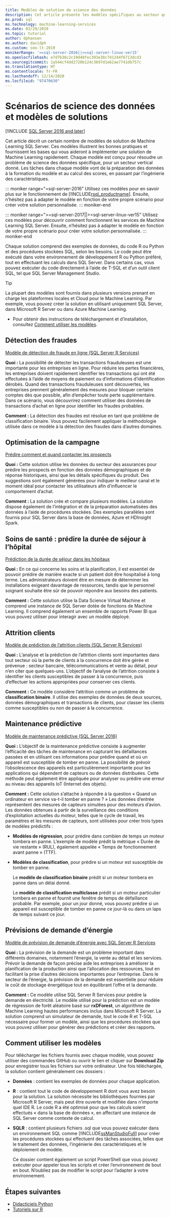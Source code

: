 ```yaml
---
title: Modèles de solution de science des données
description: Cet article présente les modèles spécifiques au secteur qui illustrent les meilleures pratiques et fournissent les bases qui vous aideront à implémenter une solution de Machine Learning.
ms.prod: sql
ms.technology: machine-learning-services
ms.date: 03/29/2019
ms.topic: tutorial
author: dphansen
ms.author: davidph
ms.custom: seo-lt-2019
monikerRange: '>=sql-server-2016||>=sql-server-linux-ver15'
ms.openlocfilehash: e7d7b36c2c19d48fec393e38c741244f6713dcd3
ms.sourcegitcommit: 1a544cf4dd2720b124c3697d1e62ae7741db757c
ms.translationtype: HT
ms.contentlocale: fr-FR
ms.lasthandoff: 12/14/2020
ms.locfileid: "97470630"
---
```

# <a name="data-science-scenarios-and-solution-templates"></a>Scénarios de science des données et modèles de solutions
[!INCLUDE [SQL Server 2016 and later](../../includes/applies-to-version/sqlserver2016.md)]

Cet article décrit un certain nombre de modèles de solution de Machine Learning SQL Server. Ces modèles illustrent les bonnes pratiques et fournissent les bases qui vous aideront à implémenter une solution de Machine Learning rapidement. Chaque modèle est conçu pour résoudre un problème de science des données spécifique, pour un secteur vertical donné.
Les tâches dans chaque modèle vont de la préparation des données à la formation du modèle et au calcul des scores, en passant par l’ingénierie des caractéristiques. 

::: moniker range="=sql-server-2016"
Utilisez ces modèles pour en savoir plus sur le fonctionnement de [!INCLUDE[rsql_productname](../../includes/rsql-productname-md.md)]. Ensuite, n’hésitez pas à adapter le modèle en fonction de votre propre scénario pour créer votre solution personnalisée.
::: moniker-end

::: moniker range=">=sql-server-2017||>=sql-server-linux-ver15"
Utilisez ces modèles pour découvrir comment fonctionnent les services de Machine Learning SQL Server. Ensuite, n’hésitez pas à adapter le modèle en fonction de votre propre scénario pour créer votre solution personnalisée.
::: moniker-end

Chaque solution comprend des exemples de données, du code R ou Python et des procédures stockées SQL, selon les besoins. Le code peut être exécuté dans votre environnement de développement R ou Python préféré, tout en effectuant les calculs dans SQL Server. Dans certains cas, vous pouvez exécuter du code directement à l’aide de T-SQL et d’un outil client SQL, tel que SQL Server Management Studio.

> [!TIP]
> 
> La plupart des modèles sont fournis dans plusieurs versions prenant en charge les plateformes locales et Cloud pour le Machine Learning. Par exemple, vous pouvez créer la solution en utilisant uniquement SQL Server, dans Microsoft R Server ou dans Azure Machine Learning.

+ Pour obtenir des instructions de téléchargement et d’installation, consultez [Comment utiliser les modèles](#bkmk_HowTo).

## <a name="fraud-detection"></a>Détection des fraudes

[Modèle de détection de fraude en ligne (SQL Server R Services)](https://github.com/Microsoft/r-server-fraud-detection)

**Quoi :** La possibilité de détecter les transactions frauduleuses est une importante pour les entreprises en ligne. Pour réduire les pertes financières, les entreprises doivent rapidement identifier les transactions qui ont été effectuées à l’aide de moyens de paiement ou d’informations d’identification dérobés. Quand des transactions frauduleuses sont découvertes, les entreprises prennent généralement des mesures pour bloquer certains comptes dès que possible, afin d’empêcher toute perte supplémentaire. Dans ce scénario, vous découvrirez comment utiliser des données de transactions d’achat en ligne pour identifier les fraudes probables.

**Comment :**  La détection des fraudes est résolue en tant que problème de classification binaire. Vous pouvez facilement appliquer la méthodologie utilisée dans ce modèle à la détection des fraudes dans d’autres domaines.


## <a name="campaign-optimization"></a>Optimisation de la campagne

[Prédire comment et quand contacter les prospects](https://microsoft.github.io/r-server-campaign-optimization/)

**Quoi :** Cette solution utilise les données du secteur des assurances pour prédire les prospects en fonction des données démographiques et de réponse historiques, ainsi que les détails spécifiques du produit.  Des suggestions sont également générées pour indiquer le meilleur canal et le moment idéal pour contacter les utilisateurs afin d’influencer le comportement d’achat.

**Comment :** La solution crée et compare plusieurs modèles. La solution dispose également de l’intégration et de la préparation automatisées des données à l’aide de procédures stockées. Des exemples parallèles sont fournis pour SQL Server dans la base de données, Azure et HDInsight Spark. 

## <a name="health-care-predict-length-of-stay-in-hospital"></a>Soins de santé : prédire la durée de séjour à l’hôpital 

[Prédiction de la durée de séjour dans les hôpitaux](https://gallery.cortanaintelligence.com/Solution/Predicting-Length-of-Stay-in-Hospitals-1)

**Quoi :** En ce qui concerne les soins et la planification, il est essentiel de pouvoir prédire de manière exacte si un patient doit être hospitalisé à long terme. Les administrateurs doivent être en mesure de déterminer les installations exigeant davantage de ressources, tandis que le personnel soignant souhaite être sûr de pouvoir répondre aux besoins des patients.

**Comment :** Cette solution utilise la Data Science Virtual Machine et comprend une instance de SQL Server dotée de fonctions de Machine Learning. Il comprend également un ensemble de rapports Power BI que vous pouvez utiliser pour interagir avec un modèle déployé.

## <a name="customer-churn"></a>Attrition clients

[Modèle de prédiction de l’attrition clients (SQL Server R Services)](https://github.com/Microsoft/SQL-Server-R-Services-Samples/blob/master/Churn/README.md)

**Quoi :** L’analyse et la prédiction de l’attrition clients sont importantes dans tout secteur où la perte de clients à la concurrence doit être gérée et prévenue : secteur bancaire, télécommunications et vente au détail, pour n’en citer que quelques-uns. L’objectif de l’analyse de l’attrition consiste à identifier les clients susceptibles de passer à la concurrence, puis d’effectuer les actions appropriées pour conserver ces clients.

**Comment :** Ce modèle considère l’attrition comme un problème de **classification binaire**. Il utilise des exemples de données de deux sources, données démographiques et transactions de clients, pour classer les clients comme susceptibles ou non de passer à la concurrence.
  
## <a name="predictive-maintenance"></a>Maintenance prédictive

[Modèle de maintenance prédictive (SQL Server 2016)](https://github.com/Microsoft/SQL-Server-R-Services-Samples/blob/master/PredictiveMaintenance/README.md)

**Quoi :** L’objectif de la maintenance prédictive consiste à augmenter l’efficacité des tâches de maintenance en capturant les défaillances passées et en utilisant ces informations pour prédire quand et où un appareil est susceptible de tomber en panne. La possibilité de prévoir l’obsolescence des appareils est particulièrement importante pour les applications qui dépendent de capteurs ou de données distribuées. Cette méthode peut également être appliquée pour analyser ou prédire une erreur au niveau des appareils IoT (Internet des objets).

**Comment :** Cette solution s’attache à répondre à la question « Quand un ordinateur en service va-t-il tomber en panne ? » Les données d’entrée représentent des mesures de capteurs simulées pour des moteurs d’avion. Les données obtenues à partir de la surveillance des conditions d’exploitation actuelles du moteur, telles que le cycle de travail, les paramètres et les mesures de capteurs, sont utilisées pour créer trois types de modèles prédictifs :

-   **Modèles de régression**, pour prédire dans combien de temps un moteur tombera en panne. L’exemple de modèle prédit la métrique « Durée de vie restante » (RUL), également appelée « Temps de fonctionnement avant panne » (TTF).
  
-   **Modèles de classification**, pour prédire si un moteur est susceptible de tomber en panne.
  
    Le **modèle de classification binaire** prédit si un moteur tombera en panne dans un délai donné.

    Le **modèle de classification multiclasse** prédit si un moteur particulier tombera en panne et fournit une fenêtre de temps de défaillance probable. Par exemple, pour un jour donné, vous pouvez prédire si un appareil est susceptible de tomber en panne ce jour-là ou dans un laps de temps suivant ce jour.

## <a name="energy-demand-forecasting"></a>Prévisions de demande d’énergie

[Modèle de prévision de demande d’énergie avec SQL Server R Services](https://gallery.cortanaintelligence.com/Tutorial/Energy-Demand-Forecast-Template-with-SQL-Server-R-Services-1)

**Quoi :** La prévision de la demande est un problème important dans différents domaines, notamment l’énergie, la vente au détail et les services. Prévoir la demande de façon précise aide les entreprises à améliorer la planification de la production ainsi que l’allocation des ressources, tout en facilitant la prise d’autres décisions importantes pour l’entreprise. Dans le secteur de l’énergie, la prévision de la demande est essentielle pour réduire le coût de stockage énergétique tout en équilibrant l’offre et la demande.

**Comment :** Ce modèle utilise SQL Server R Services pour prédire la demande en électricité. Le modèle utilisé pour la prédiction est un modèle de régression de forêt aléatoire basé sur **rxDForest**, un algorithme de Machine Learning hautes performances inclus dans Microsoft R Server. La solution comprend un simulateur de demande, tout le code R et T-SQL nécessaire pour former un modèle, ainsi que les procédures stockées que vous pouvez utiliser pour générer des prédictions et créer des rapports. 


## <a name="how-to-use-the-templates"></a><a name="bkmk_HowTo"></a>Comment utiliser les modèles

Pour télécharger les fichiers fournis avec chaque modèle, vous pouvez utiliser des commandes GitHub ou ouvrir le lien et cliquer sur **Download Zip** pour enregistrer tous les fichiers sur votre ordinateur.  Une fois téléchargée, la solution contient généralement ces dossiers :
  
-   **Données** : contient les exemples de données pour chaque application.
  
-   **R** : contient tout le code de développement R dont vous avez besoin pour la solution. La solution nécessite les bibliothèques fournies par Microsoft R Server, mais peut être ouverte et modifiée dans n’importe quel IDE R. Le code R a été optimisé pour que les calculs soient effectués « dans la base de données », en affectant une instance de SQL Server comme contexte de calcul.
  
-   **SQLR** : contient plusieurs fichiers .sql que vous pouvez exécuter dans un environnement SQL comme [!INCLUDE[ssManStudioFull](../../includes/ssmanstudiofull-md.md)] pour créer les procédures stockées qui effectuent des tâches associées, telles que le traitement des données, l’ingénierie des caractéristiques et le déploiement de modèle.
  
    Ce dossier contient également un script PowerShell que vous pouvez exécuter pour appeler tous les scripts et créer l’environnement de bout en bout. N’oubliez pas de modifier le script pour l’adapter à votre environnement.

## <a name="next-steps"></a>Étapes suivantes

+ [Didacticiels Python](./python-tutorials.md)
+ [Tutoriels sur R](./r-tutorials.md)